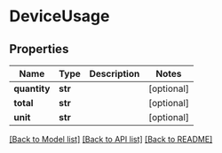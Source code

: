 # DeviceUsage


## Properties
Name | Type | Description | Notes
------------ | ------------- | ------------- | -------------
**quantity** | **str** |  | [optional] 
**total** | **str** |  | [optional] 
**unit** | **str** |  | [optional] 

[[Back to Model list]](../README.md#documentation-for-models) [[Back to API list]](../README.md#documentation-for-api-endpoints) [[Back to README]](../README.md)


